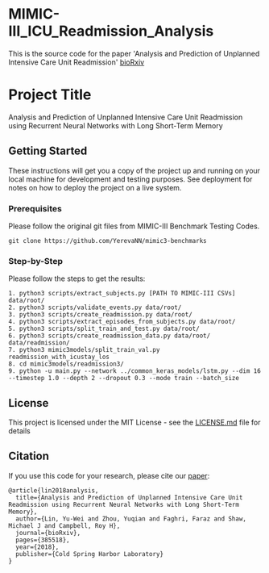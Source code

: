 # MIMIC-III_ICU_Readmission_Analysis
This is the source code for the paper 'Analysis and Prediction of Unplanned Intensive Care Unit Readmission'
[bioRxiv](https://www.biorxiv.org/content/early/2018/08/06/385518)
# Project Title
Analysis and Prediction of Unplanned Intensive Care Unit Readmission using Recurrent Neural Networks with Long Short-Term Memory

## Getting Started

These instructions will get you a copy of the project up and running on your local machine for development and testing purposes. See deployment for notes on how to deploy the project on a live system.

### Prerequisites

Please follow the original git files from MIMIC-III Benchmark Testing Codes.

```
git clone https://github.com/YerevaNN/mimic3-benchmarks
```

### Step-by-Step
Please follow the steps to get the results:

```
1. python3 scripts/extract_subjects.py [PATH TO MIMIC-III CSVs] data/root/
2. python3 scripts/validate_events.py data/root/
3. python3 scripts/create_readmission.py data/root/
4. python3 scripts/extract_episodes_from_subjects.py data/root/
5. python3 scripts/split_train_and_test.py data/root/
6. python3 scripts/create_readmission_data.py data/root/ data/readmission/
7. python3 mimic3models/split_train_val.py readmission_with_icustay_los
8. cd mimic3models/readmission3/
9. python -u main.py --network ../common_keras_models/lstm.py --dim 16 --timestep 1.0 --depth 2 --dropout 0.3 --mode train --batch_size 
```

## License

This project is licensed under the MIT License - see the [LICENSE.md](LICENSE.md) file for details

## Citation
If you use this code for your research, please cite our [paper](https://www.biorxiv.org/content/early/2018/08/06/385518/):

```
@article{lin2018analysis,
  title={Analysis and Prediction of Unplanned Intensive Care Unit Readmission using Recurrent Neural Networks with Long Short-Term Memory},
  author={Lin, Yu-Wei and Zhou, Yuqian and Faghri, Faraz and Shaw, Michael J and Campbell, Roy H},
  journal={bioRxiv},
  pages={385518},
  year={2018},
  publisher={Cold Spring Harbor Laboratory}
}

```
